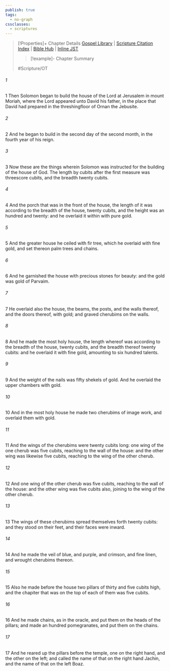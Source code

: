 ```yaml
---
publish: true
tags:
  - no-graph
cssclasses:
  - scriptures
---
```

>[!Properties]+ Chapter Details
>[Gospel Library](https://churchofjesuschrist.org/study/scriptures/ot/2-chr/3?lang=eng)    |    [Scripture Citation Index](https://scriptures.byu.edu/#07203::c07203)    |    [Bible Hub](https://biblehub.com/2_chronicles/3.htm)    |    [Inline JST](https://scripturetoolbox.com/html/ic/2Chronicles/3.html)
>>[!example]- Chapter Summary
>> 
> 
>
>#Scripture/OT
###### 1
1 Then Solomon began to build the house of the Lord at Jerusalem in mount Moriah, where the Lord appeared unto David his father, in the place that David had prepared in the threshingfloor of Ornan the Jebusite.
###### 2
2 And he began to build in the second day of the second month, in the fourth year of his reign.
###### 3
3 Now these are the things wherein Solomon was instructed for the building of the house of God. The length by cubits after the first measure was threescore cubits, and the breadth twenty cubits.
###### 4
4 And the porch that was in the front of the house, the length of it was according to the breadth of the house, twenty cubits, and the height was an hundred and twenty: and he overlaid it within with pure gold.
###### 5
5 And the greater house he ceiled with fir tree, which he overlaid with fine gold, and set thereon palm trees and chains.
###### 6
6 And he garnished the house with precious stones for beauty: and the gold was gold of Parvaim.
###### 7
7 He overlaid also the house, the beams, the posts, and the walls thereof, and the doors thereof, with gold; and graved cherubims on the walls.
###### 8
8 And he made the most holy house, the length whereof was according to the breadth of the house, twenty cubits, and the breadth thereof twenty cubits: and he overlaid it with fine gold, amounting to six hundred talents.
###### 9
9 And the weight of the nails was fifty shekels of gold. And he overlaid the upper chambers with gold.
###### 10
10 And in the most holy house he made two cherubims of image work, and overlaid them with gold.
###### 11
11 And the wings of the cherubims were twenty cubits long: one wing of the one cherub was five cubits, reaching to the wall of the house: and the other wing was likewise five cubits, reaching to the wing of the other cherub.
###### 12
12 And one wing of the other cherub was five cubits, reaching to the wall of the house: and the other wing was five cubits also, joining to the wing of the other cherub.
###### 13
13 The wings of these cherubims spread themselves forth twenty cubits: and they stood on their feet, and their faces were inward.
###### 14
14 And he made the veil of blue, and purple, and crimson, and fine linen, and wrought cherubims thereon.
###### 15
15 Also he made before the house two pillars of thirty and five cubits high, and the chapiter that was on the top of each of them was five cubits.
###### 16
16 And he made chains, as in the oracle, and put them on the heads of the pillars; and made an hundred pomegranates, and put them on the chains.
###### 17
17 And he reared up the pillars before the temple, one on the right hand, and the other on the left; and called the name of that on the right hand Jachin, and the name of that on the left Boaz.
